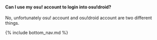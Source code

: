 #### Can I use my osu! account to login into osu!droid?

No, unfortunately osu! account and osu!droid account are two different things.

<!-- Don't touch this part thank you -->
{% include bottom_nav.md %}